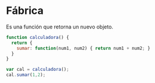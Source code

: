 # Fábrica
Es una función que retorna un nuevo objeto.

```javascript
function calculadora() {
  return { 
    sumar: function(num1, num2) { return num1 + num2; }
  }
}

var cal = calculadora();
cal.sumar(1,2);
```